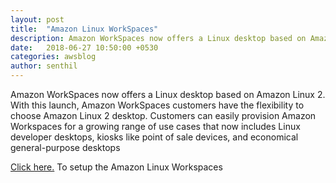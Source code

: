 ```yaml
---
layout: post
title:  "Amazon Linux WorkSpaces"
description: Amazon WorkSpaces now offers a Linux desktop based on Amazon Linux 2. With this launch, Amazon WorkSpaces customers have the flexibility to choose Amazon Linux 2 desktop. 
date:   2018-06-27 10:50:00 +0530
categories: awsblog
author: senthil
---
```



Amazon WorkSpaces now offers a Linux desktop based on Amazon Linux 2. With this launch, Amazon WorkSpaces customers have the flexibility to choose Amazon Linux 2 desktop. Customers can easily provision Amazon Workspaces for a growing range of use cases that now includes Linux developer desktops, kiosks like point of sale devices, and economical general-purpose desktops


<a href='https://aws.amazon.com/blogs/aws/new-amazon-linux-workspaces/'>Click here.</a> To setup the Amazon Linux Workspaces
